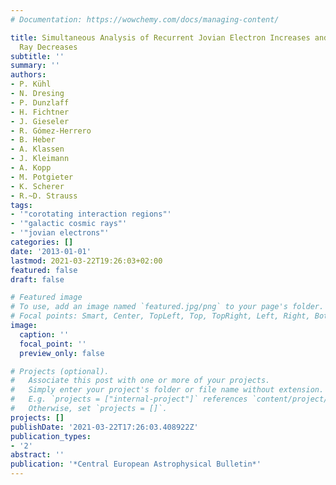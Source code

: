 ```yaml
---
# Documentation: https://wowchemy.com/docs/managing-content/

title: Simultaneous Analysis of Recurrent Jovian Electron Increases and Galactic Cosmic
  Ray Decreases
subtitle: ''
summary: ''
authors:
- P. Kühl
- N. Dresing
- P. Dunzlaff
- H. Fichtner
- J. Gieseler
- R. Gómez-Herrero
- B. Heber
- A. Klassen
- J. Kleimann
- A. Kopp
- M. Potgieter
- K. Scherer
- R.~D. Strauss
tags:
- '"corotating interaction regions"'
- '"galactic cosmic rays"'
- '"jovian electrons"'
categories: []
date: '2013-01-01'
lastmod: 2021-03-22T19:26:03+02:00
featured: false
draft: false

# Featured image
# To use, add an image named `featured.jpg/png` to your page's folder.
# Focal points: Smart, Center, TopLeft, Top, TopRight, Left, Right, BottomLeft, Bottom, BottomRight.
image:
  caption: ''
  focal_point: ''
  preview_only: false

# Projects (optional).
#   Associate this post with one or more of your projects.
#   Simply enter your project's folder or file name without extension.
#   E.g. `projects = ["internal-project"]` references `content/project/deep-learning/index.md`.
#   Otherwise, set `projects = []`.
projects: []
publishDate: '2021-03-22T17:26:03.408922Z'
publication_types:
- '2'
abstract: ''
publication: '*Central European Astrophysical Bulletin*'
---
```

